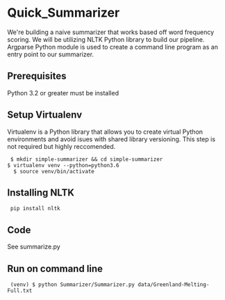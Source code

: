 # Quick_Summarizer
We're building a naive summarizer that works based off word frequency scoring. We will be utilizing NLTK Python library to build our pipeline.
Argparse Python module is used to create a command line program as an entry point to our summarizer.

## Prerequisites 
Python 3.2 or greater must be installed

## Setup Virtualenv
Virtualenv is a Python library that allows you to create virtual Python environments and avoid isues with shared library versioning. This step is not required but highly reccomended.
<p><code> $ mkdir simple-summarizer && cd simple-summarizer
$ virtualenv venv --python=python3.6
  $ source venv/bin/activate </code></p>
 
## Installing NLTK
<p><code> pip install nltk </code></p>

## Code 
See summarize.py 

## Run on command line 
<p><code> (venv) $ python Summarizer/Summarizer.py data/Greenland-Melting-Full.txt </code></p>
